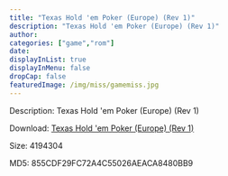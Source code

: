 ```yaml
---
title: "Texas Hold 'em Poker (Europe) (Rev 1)"
description: "Texas Hold 'em Poker (Europe) (Rev 1)"
author: 
categories: ["game","rom"]
date: 
displayInList: true
displayInMenu: false
dropCap: false
featuredImage: /img/miss/gamemiss.jpg
---
```


Description: Texas Hold 'em Poker (Europe) (Rev 1)

Download: <a style="text-decoration:underline;" href="https://mega.nz/#!LCh0QayJ!GjY2gTkx5Zl7n0T_8jQyjMUFwdh7idpOtv__7pX1Efo" target = "_blank" rel = "nofollow" > Texas Hold 'em Poker (Europe) (Rev 1)</a>

Size: 4194304

MD5: 855CDF29FC72A4C55026AEACA8480BB9

